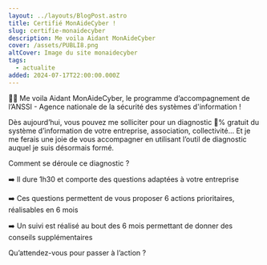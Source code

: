 ```yaml
---
layout: ../layouts/BlogPost.astro
title: Certifié MonAideCyber !
slug: certifie-monaidecyber
description: Me voila Aidant MonAideCyber
cover: /assets/PUBLI8.png
altCover: Image du site monaidecyber
tags:
  - actualite
added: 2024-07-17T22:00:00.000Z
---
```


🧑‍🎓 Me voila Aidant MonAideCyber, le programme d’accompagnement de l’ANSSI - Agence nationale de la sécurité des systèmes d'information !

Dès aujourd’hui, vous pouvez me solliciter pour un diagnostic 💯% gratuit du système d’information de votre entreprise, association, collectivité… Et je me ferais une joie de vous accompagner en utilisant l’outil de diagnostic auquel je suis désormais formé.

Comment se déroule ce diagnostic ?

➡️ Il dure 1h30 et comporte des questions adaptées à votre entreprise

➡️ Ces questions permettent de vous proposer 6 actions prioritaires, réalisables en 6 mois

➡️ Un suivi est réalisé au bout des 6 mois permettant de donner des conseils supplémentaires

Qu’attendez-vous pour passer à l’action ?
